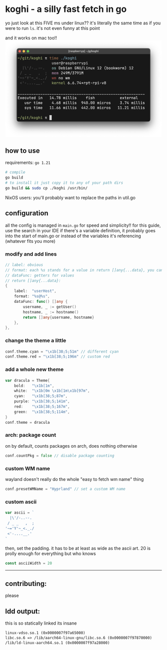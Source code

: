 # koghi - a silly fast fetch in go

yo just look at this
FIVE ms under linux?? it's literally the same time as if you were to run `ls`. it's not even funny at this point

and it works on mac too!!
![5ms](repo/linux.png)

## how to use
requirements: ``go 1.21``

```bash
# compile
go build
# to install it just copy it to any of your path dirs
go build && sudo cp ./koghi /usr/bin/
```
NixOS users: you'll probably want to replace the paths in util.go

## configuration
all the config is managed in `main.go` for speed and simplicity!!
for this guide, use the search in your IDE
if there's a variable definition, it probably goes into the start of main.go or instead of the variables it's referencing (whatever fits you more)

### modify and add lines
```go
// label: obvious
// format: each %s stands for a value in return []any{...data}, you can add extra characters for formatting
// dataFunc: getters for values
// return []any{...data}:
{
	label:  "userHost",
	format: "%s@%s",
	dataFunc: func() []any {
		username, _ := getUser()
		hostname, _ := hostname()
		return []any{username, hostname}
	},
},
```

### change the theme a little
```go
conf.theme.cyan = "\x1b[38;5;51m" // different cyan
conf.theme.red = "\x1b[38;5;196m" // custom red
```

### add a whole new theme
```go
var dracula = Theme{
    bold:   "\x1b[1m",
    white:  "\x1b[0m \x1b[1m\x1b[97m",
    cyan:   "\x1b[38;5;87m",
    purple: "\x1b[38;5;141m",
    red:    "\x1b[38;5;167m",
    green:  "\x1b[38;5;114m",
}
conf.theme = dracula
```

### arch: package count
on by default, counts packages on arch, does nothing otherwise
```go
conf.countPkg = false // disable package counting
```

### custom WM name
wayland doesn't really do the whole "easy to fetch wm name" thing
```go
conf.presetWMName = "Hyprland" // set a custom WM name
```

### custom ascii
```go
var ascii = `
  |\'/-..--.
 / _ _   ,  ;
'~='Y'~_<._./
 <'-....__.'
`
```

then, set the padding. it has to be at least as wide as the ascii art. 20 is prolly enough for everything but who knows
```go
const asciiWidth = 20
```

---

## contributing:
please

## ldd output:
this is so statically linked its insane
```
linux-vdso.so.1 (0x0000007f97a65000)
libc.so.6 => /lib/aarch64-linux-gnu/libc.so.6 (0x0000007f97870000)
/lib/ld-linux-aarch64.so.1 (0x0000007f97a28000)
```
